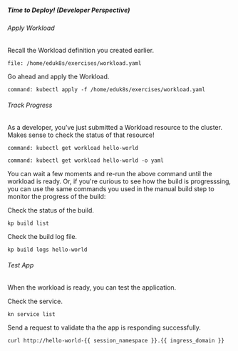 ##### Time to Deploy! (Developer Perspective)

###### Apply Workload

Recall the Workload definition you created earlier.

```editor:open-file
file: /home/eduk8s/exercises/workload.yaml
```

Go ahead and apply the Workload.
```terminal:execute
command: kubectl apply -f /home/eduk8s/exercises/workload.yaml
```

###### Track Progress

As a developer, you've just submitted a Workload resource to the cluster.
Makes sense to check the status of that resource!
```terminal:execute
command: kubectl get workload hello-world
```

```terminal:execute
command: kubectl get workload hello-world -o yaml
```

You can wait a few moments and re-run the above command until the workload is ready.
Or, if you're curious to see how the build is progresssing, you can use the same commands you used in the manual build step to monitor the progress of the build:

Check the status of the build.
```execute-1
kp build list
```

Check the build log file.
```execute-2
kp build logs hello-world
```

###### Test App

When the workload is ready, you can test the application.

Check the service.
```execute-1
kn service list
```

Send a request to validate tha the app is responding successfully.
```execute-1
curl http://hello-world-{{ session_namespace }}.{{ ingress_domain }}
```
